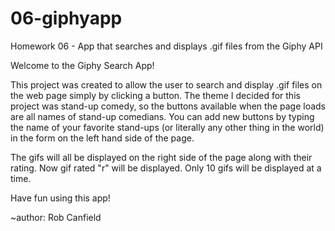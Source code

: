 # 06-giphyapp
Homework 06 - App that searches and displays .gif files from the Giphy API

Welcome to the Giphy Search App!

This project was created to allow the user to search and display .gif files on the web page simply by clicking a button. The theme I decided for this project was stand-up comedy, so the buttons available when the page loads are all names of stand-up comedians. You can add new buttons by typing the name of your favorite stand-ups (or literally any other thing in the world) in the form on the left hand side of the page.

The gifs will all be displayed on the right side of the page along with their rating. Now gif rated "r" will be displayed. Only 10 gifs will be displayed at a time. 

Have fun using this app!

~author: Rob Canfield

